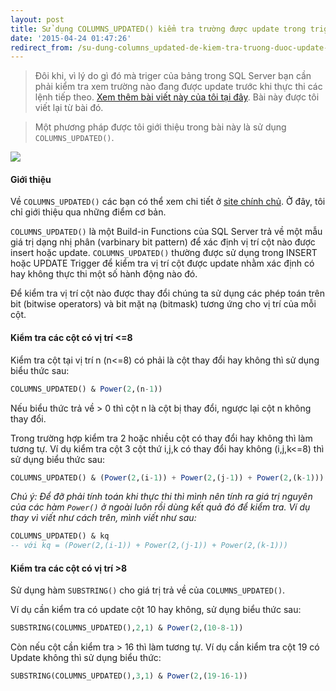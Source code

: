 ```yaml
---
layout: post
title: Sử dụng COLUMNS_UPDATED() kiểm tra trường được update trong trigger
date: '2015-04-24 01:47:26'
redirect_from: /su-dung-columns_updated-de-kiem-tra-truong-duoc-update-trong-trigger/
---
```



> Đôi khi, vì lý do gì đó mà triger của bảng trong SQL Server bạn cần phải kiểm tra xem trường nào đang được update trước khi thực thi các lệnh tiếp theo. [Xem thêm bài viết này của tôi tại đây](https://trinhvanchung.wordpress.com/2010/11/03/s%e1%bb%ad-d%e1%bb%a5ng-columns_updated-d%e1%bb%83-ki%e1%bb%83m-tra-tr%c6%b0%e1%bb%9dng-d%c6%b0%e1%bb%a3c-update-trong-trigger/). Bài này được tôi viết lại từ bài đó.

> Một phương pháp được tôi giới thiệu trong bài này là sử dụng `COLUMNS_UPDATED()`.

![](https://www.dropbox.com/s/90ymmfk4t8l036g/04-mssql_columns_updated.jpg?dl=1)

#### Giới thiệu

Về `COLUMNS_UPDATED()` các bạn có thể xem chi tiết ở [site chính chủ](https://msdn.microsoft.com/en-us/library/ms186329.aspx). Ở đây, tôi chỉ giới thiệu qua những điểm cơ bản.

`COLUMNS_UPDATED()` là một Build-in Functions của SQL Server trả về một mẫu giá trị dạng nhị phân (varbinary bit pattern) để xác định vị trí cột nào được insert hoặc update. `COLUMNS_UPDATED()` thường được sử dụng trong INSERT hoặc UPDATE Trigger để kiểm tra vị trí cột được update nhằm xác định có hay không thực thi một số hành động nào đó.

Để kiểm tra vị trí cột nào được thay đổi chúng ta sử dụng các phép toán trên bit (bitwise operators) và bit mặt nạ (bitmask) tương ứng cho vị trí của mỗi cột.

#### Kiểm tra các cột có vị trí <=8
Kiểm tra cột tại vị trí n (n<=8) có phải là cột thay đổi hay không thì sử dụng biểu thức sau:

```sql
COLUMNS_UPDATED() & Power(2,(n-1))
```

Nếu biểu thức trả về > 0 thì cột n là cột bị thay đổi, ngược lại cột n không thay đổi.

Trong trường hợp kiểm tra 2 hoặc nhiều cột có thay đổi hay không thì làm tương tự. Ví dụ kiểm tra cột 3 cột thứ i,j,k có thay đổi hay không (i,j,k<=8) thì sử dụng biểu thức sau:

```sql
COLUMNS_UPDATED() & (Power(2,(i-1)) + Power(2,(j-1)) + Power(2,(k-1)))
```

*Chú ý: Để đỡ phải tính toán khi thực thi thì mình nên tính ra giá trị nguyên của các hàm `Power()` ở ngoài luôn rồi dùng kết quả đó để kiểm tra. Ví dụ thay vì viết như cách trên, mình viết như sau:*

```sql
COLUMNS_UPDATED() & kq 
-- với kq = (Power(2,(i-1)) + Power(2,(j-1)) + Power(2,(k-1)))
```

#### Kiểm tra các cột có vị trí >8

Sử dụng hàm `SUBSTRING()` cho giá trị trả về của `COLUMNS_UPDATED()`.

Ví dụ cần kiểm tra có update cột 10 hay không, sử dụng biểu thức sau:

```sql
SUBSTRING(COLUMNS_UPDATED(),2,1) & Power(2,(10-8-1))
```

Còn nếu cột cần kiểm tra > 16 thì làm tương tự. Ví dụ cần kiểm tra cột 19 có Update không thì sử dụng biểu thức:

```sql
SUBSTRING(COLUMNS_UPDATED(),3,1) & Power(2,(19-16-1))
```